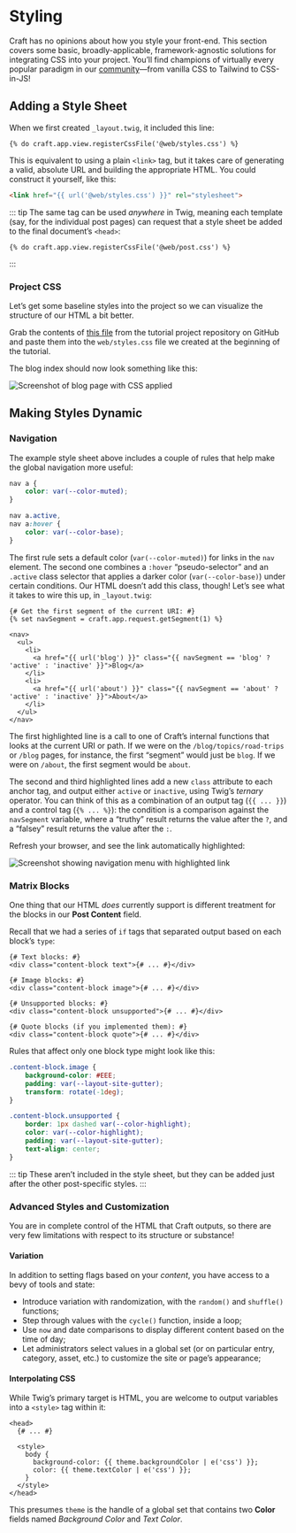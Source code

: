 # Styling

Craft has no opinions about how you style your front-end. This section covers some basic, broadly-applicable, framework-agnostic solutions for integrating CSS into your project. You’ll find champions of virtually every popular paradigm in our [community](https://craftcms.com/community)—from vanilla CSS to Tailwind to CSS-in-JS!

## Adding a Style Sheet

When we first created `_layout.twig`, it included this line:

```twig
{% do craft.app.view.registerCssFile('@web/styles.css') %}
```

This is equivalent to using a plain `<link>` tag, but it takes care of generating a valid, absolute URL and building the appropriate HTML. You could construct it yourself, like this:

```html
<link href="{{ url('@web/styles.css') }}" rel="stylesheet">
```

::: tip
The same tag can be used _anywhere_ in Twig, meaning each template (say, for the individual post pages) can request that a style sheet be added to the final document’s `<head>`:

```twig
{% do craft.app.view.registerCssFile('@web/post.css') %}
```
:::

### Project CSS

Let’s get some baseline styles into the project so we can visualize the structure of our HTML a bit better.

Grab the contents of [this file](repo:craftcms/tutorial-project/blob/main/web/styles.css) from the tutorial project repository on GitHub and paste them into the `web/styles.css` file we created at the beginning of the tutorial.

The blog index should now look something like this:

<BrowserShot url="https://tutorial.ddev.site/blog" :link="false" :max-height="400">
<img src="../images/styles.png" alt="Screenshot of blog page with CSS applied" />
</BrowserShot>

## Making Styles Dynamic

### Navigation

The example style sheet above includes a couple of rules that help make the global navigation more useful:

```css
nav a {
    color: var(--color-muted);
}

nav a.active,
nav a:hover {
    color: var(--color-base);
}
```

The first rule sets a default color (`var(--color-muted)`) for links in the `nav` element. The second one combines a `:hover` “pseudo-selector” and an `.active` class selector that applies a darker color (`var(--color-base)`) under certain conditions. Our HTML doesn’t add this class, though! Let’s see what it takes to wire this up, in `_layout.twig`:

```twig{2,7,10}
{# Get the first segment of the current URI: #}
{% set navSegment = craft.app.request.getSegment(1) %}

<nav>
  <ul>
    <li>
      <a href="{{ url('blog') }}" class="{{ navSegment == 'blog' ? 'active' : 'inactive' }}">Blog</a>
    </li>
    <li>
      <a href="{{ url('about') }}" class="{{ navSegment == 'about' ? 'active' : 'inactive' }}">About</a>
    </li>
  </ul>
</nav>
```

The first highlighted line is a call to one of Craft’s internal functions that looks at the current URI or path. If we were on the `/blog/topics/road-trips` or `/blog` pages, for instance, the first “segment” would just be `blog`. If we were on `/about`, the first segment would be `about`.

The second and third highlighted lines add a new `class` attribute to each anchor tag, and output either `active` or `inactive`, using Twig’s _ternary_ operator. You can think of this as a combination of an output tag (`{{ ... }}`) and a control tag (`{% ... %}`): the condition is a comparison against the `navSegment` variable, where a “truthy” result returns the value after the `?`, and a “falsey” result returns the value after the `:`.

Refresh your browser, and see the link automatically highlighted:

<BrowserShot url="https://tutorial.ddev.site/blog" :link="false">
<img src="../images/styles-nav-highlight.png" alt="Screenshot showing navigation menu with highlighted link" />
</BrowserShot>

### Matrix Blocks

One thing that our HTML _does_ currently support is different treatment for the blocks in our **Post Content** field.

Recall that we had a series of `if` tags that separated output based on each block’s `type`:

```twig{2,5,8,11}
{# Text blocks: #}
<div class="content-block text">{# ... #}</div>

{# Image blocks: #}
<div class="content-block image">{# ... #}</div>

{# Unsupported blocks: #}
<div class="content-block unsupported">{# ... #}</div>

{# Quote blocks (if you implemented them): #}
<div class="content-block quote">{# ... #}</div>
```

Rules that affect only one block type might look like this:

```css
.content-block.image {
    background-color: #EEE;
    padding: var(--layout-site-gutter);
    transform: rotate(-1deg);
}

.content-block.unsupported {
    border: 1px dashed var(--color-highlight);
    color: var(--color-highlight);
    padding: var(--layout-site-gutter);
    text-align: center;
}
```

::: tip
These aren’t included in the style sheet, but they can be added just after the other post-specific styles.
:::

### Advanced Styles and Customization

You are in complete control of the HTML that Craft outputs, so there are very few limitations with respect to its structure or substance!

#### Variation

In addition to setting flags based on your _content_, you have access to a bevy of tools and state:

- Introduce variation with randomization, with the `random()` and `shuffle()` functions;
- Step through values with the `cycle()` function, inside a loop;
- Use `now` and date comparisons to display different content based on the time of day;
- Let administrators select values in a global set (or on particular entry, category, asset, etc.) to customize the site or page’s appearance;

#### Interpolating CSS

While Twig’s primary target is HTML, you are welcome to output variables into a `<style>` tag within it:

```twig
<head>
  {# ... #}

  <style>
    body {
      background-color: {{ theme.backgroundColor | e('css') }};
      color: {{ theme.textColor | e('css') }};
    }
  </style>
</head>
```

This presumes `theme` is the handle of a global set that contains two **Color** fields named _Background Color_ and _Text Color_.
